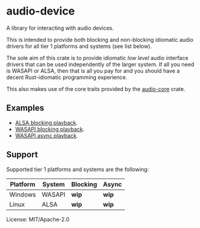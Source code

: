 # audio-device

A library for interacting with audio devices.

This is intended to provide both blocking and non-blocking idiomatic audio
drivers for all tier 1 platforms and systems (see list below).

The sole aim of this crate is to provide idiomatic *low level* audio
interface drivers that can be used independently of the larger system. If
all you need is WASAPI or ALSA, then that is all you pay for and you should
have a decent Rust-idiomatic programming experience.

This also makes use of the core traits provided by the [audio-core] crate.

## Examples

* [ALSA blocking playback][alsa-blocking].
* [WASAPI blocking playback][wasapi-blocking].
* [WASAPI async playback][wasapi-async].

## Support

Supported tier 1 platforms and systems are the following:

| Platform | System | Blocking | Async   |
|----------|--------|----------|---------|
| Windows  | WASAPI | **wip**  | **wip** |
| Linux    | ALSA   | **wip**  | **wip** |

[audio-core]: https://docs.rs/audio-core
[alsa-blocking]: https://github.com/udoprog/audio/blob/main/audio-device/examples/alsa.rs
[wasapi-blocking]: https://github.com/udoprog/audio/blob/main/audio-device/examples/wasapi.rs
[wasapi-async]: https://github.com/udoprog/audio/blob/main/audio-device/examples/wasapi-async.rs

License: MIT/Apache-2.0
